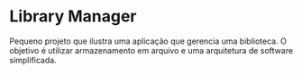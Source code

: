 # Library Manager

Pequeno projeto que ilustra uma aplicação que gerencia uma biblioteca. O 
objetivo é utilizar armazenamento em arquivo e uma arquitetura de software 
simplificada.